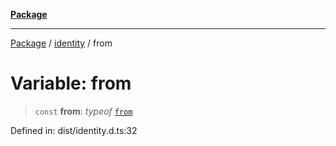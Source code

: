 [**Package**](../../README.md)

***

[Package](../../modules.md) / [identity](../README.md) / from

# Variable: from

> `const` **from**: *typeof* [`from`](../classes/Identity.md#from)

Defined in: dist/identity.d.ts:32
